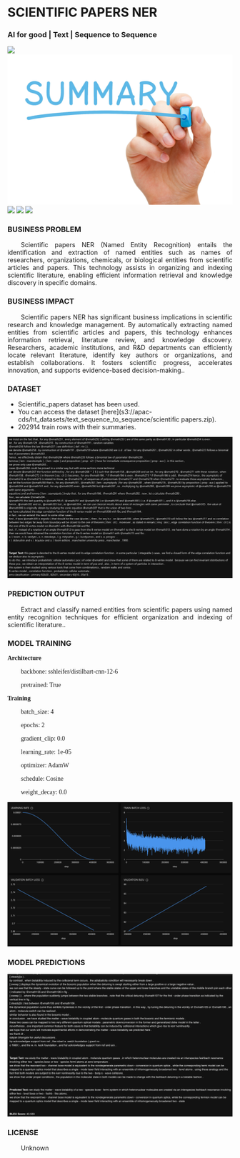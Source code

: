 # SCIENTIFIC PAPERS NER
### AI for good | Text | Sequence to Sequence

![](https://github.com/h2oai/HT-Catalog/blob/1432be958ab3f41b67c57c241b946b4a3d4699e1/Assets/DL_Models/82_scientific_papers/cover.png)
![](https://github.com/h2oai/HT-Catalog/blob/1432be958ab3f41b67c57c241b946b4a3d4699e1/Assets/DL_Models/82_scientific_papers/cover.jpg)
![](https://github.com/h2oai/HT-Catalog/blob/1432be958ab3f41b67c57c241b946b4a3d4699e1/Assets/DL_Models/82_scientific_papers/cover.jpeg)
![](https://github.com/h2oai/HT-Catalog/blob/1432be958ab3f41b67c57c241b946b4a3d4699e1/Assets/DL_Models/82_scientific_papers/cover.webp)
![](https://github.com/h2oai/HT-Catalog/blob/1432be958ab3f41b67c57c241b946b4a3d4699e1/Assets/DL_Models/82_scientific_papers/cover)

### BUSINESS PROBLEM
<p style='text-align: justify; text-indent: 30px;'>Scientific papers NER (Named Entity Recognition) entails the identification and extraction of named entities such as names of researchers, organizations, chemicals, or biological entities from scientific articles and papers. This technology assists in organizing and indexing scientific literature, enabling efficient information retrieval and knowledge discovery in specific domains.</p>

### BUSINESS IMPACT
<p style='text-align: justify; text-indent: 30px;'>Scientific papers NER has significant business implications in scientific research and knowledge management. By automatically extracting named entities from scientific articles and papers, this technology enhances information retrieval, literature review, and knowledge discovery. Researchers, academic institutions, and R&D departments can efficiently locate relevant literature, identify key authors or organizations, and establish collaborations. It fosters scientific progress, accelerates innovation, and supports evidence-based decision-making..</p>

### DATASET
- Scientific_papers dataset has been used.
- You can access the dataset [here](s3://apac-cds/ht_datasets/text_sequence_to_sequence/scientific papers.zip).
- 202914 train rows with their summaries.

![train data](https://github.com/h2oai/HT-Catalog/blob/1432be958ab3f41b67c57c241b946b4a3d4699e1/Assets/DL_Models/82_scientific_papers/train%20data.png)

### PREDICTION OUTPUT
<p style='text-align: justify; text-indent: 30px;'>Extract and classify named entities from scientific papers using named entity recognition techniques for efficient organization and indexing of scientific literature..</p>

### MODEL TRAINING
<p style='font-family:JackInput Regular;'><b>Architecture</b></p>
<p style='text-align: justify; text-indent: 30px;font-family:JackInput Regular;'>backbone: sshleifer/distilbart-cnn-12-6</p>
<p style='text-align: justify; text-indent: 30px;font-family:JackInput Regular;'>pretrained: True</p>

<p style='font-family:JackInput Regular;'><b>Training</b></p>
<p style='text-align: justify; text-indent: 30px;font-family:JackInput Regular;'>batch_size: 4</p>
<p style='text-align: justify; text-indent: 30px;font-family:JackInput Regular;'>epochs: 2</p>
<p style='text-align: justify; text-indent: 30px;font-family:JackInput Regular;'>gradient_clip: 0.0</p>
<p style='text-align: justify; text-indent: 30px;font-family:JackInput Regular;'>learning_rate: 1e-05</p>
<p style='text-align: justify; text-indent: 30px;font-family:JackInput Regular;'>optimizer: AdamW</p>
<p style='text-align: justify; text-indent: 30px;font-family:JackInput Regular;'>schedule: Cosine</p>
<p style='text-align: justify; text-indent: 30px;font-family:JackInput Regular;'>weight_decay: 0.0</p>

![chart](https://github.com/h2oai/HT-Catalog/blob/1432be958ab3f41b67c57c241b946b4a3d4699e1/Assets/DL_Models/82_scientific_papers/chart.png)

### MODEL PREDICTIONS

![Validation Predictions](https://github.com/h2oai/HT-Catalog/blob/1432be958ab3f41b67c57c241b946b4a3d4699e1/Assets/DL_Models/82_scientific_papers/Validation%20Predictions.png)

### LICENSE
<p style='text-align: justify; text-indent: 30px;'>Unknown</p>
    